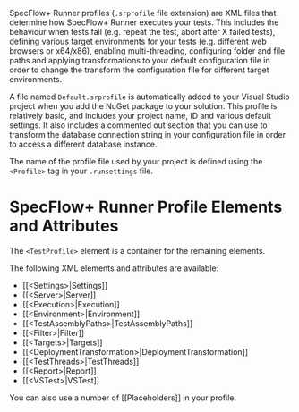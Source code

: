SpecFlow+ Runner profiles (`.srprofile` file extension) are XML files that determine how SpecFlow+ Runner executes your tests. This includes the behaviour when tests fail (e.g. repeat the test, abort after X failed tests), defining various target environments for your tests (e.g. different web browsers or x64/x86), enabling multi-threading, configuring folder and file paths and applying transformations to your default configuration file in order to change the transform the configuration file for different target environments. 

A file named `Default.srprofile` is automatically added to your Visual Studio project when you add the NuGet package to your solution. This profile is relatively basic, and includes your project name, ID and various default settings. It also includes a commented out section that you can use to transform the database connection string in your configuration file in order to access a different database instance. 

The name of the profile file used by your project is defined using the `<Profile>` tag in your `.runsettings` file.

# SpecFlow+ Runner Profile Elements and Attributes

The `<TestProfile>` element is a container for the remaining elements.

The following XML elements and attributes are available:

* [[&lt;Settings>|Settings]]
* [[&lt;Server>|Server]]
* [[&lt;Execution>|Execution]]
* [[&lt;Environment>|Environment]]
* [[&lt;TestAssemblyPaths>|TestAssemblyPaths]]
* [[&lt;Filter>|Filter]]
* [[&lt;Targets>|Targets]]
* [[&lt;DeploymentTransformation>|DeploymentTransformation]]
* [[&lt;TestThreads>|TestThreads]]
* [[&lt;Report>|Report]]
* [[&lt;VSTest>|VSTest]]

You can also use a number of [[Placeholders]] in your profile.

